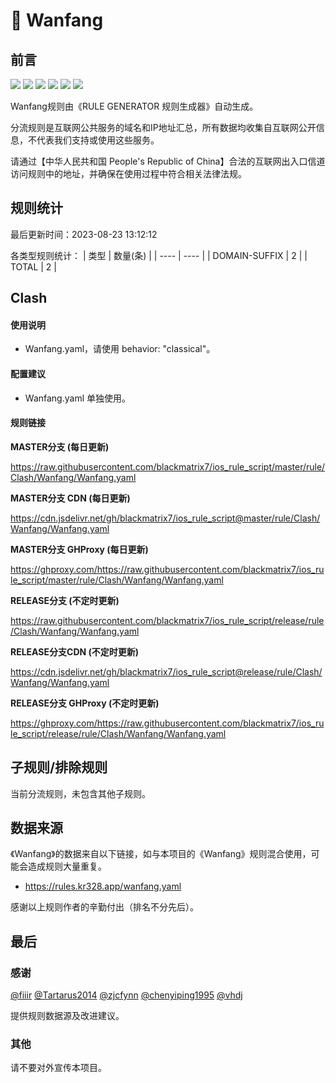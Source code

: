 # 🧸 Wanfang

## 前言

![](https://shields.io/badge/-移除重复规则-ff69b4) ![](https://shields.io/badge/-DOMAIN与DOMAIN--SUFFIX合并-green) ![](https://shields.io/badge/-DOMAIN--SUFFIX间合并-critical) ![](https://shields.io/badge/-DOMAIN与DOMAIN--KEYWORD合并-9cf) ![](https://shields.io/badge/-DOMAIN--SUFFIX与DOMAIN--KEYWORD合并-blue) ![](https://shields.io/badge/-IP--CIDR(6)合并-blueviolet) 

Wanfang规则由《RULE GENERATOR 规则生成器》自动生成。

分流规则是互联网公共服务的域名和IP地址汇总，所有数据均收集自互联网公开信息，不代表我们支持或使用这些服务。

请通过【中华人民共和国 People's Republic of China】合法的互联网出入口信道访问规则中的地址，并确保在使用过程中符合相关法律法规。

## 规则统计

最后更新时间：2023-08-23 13:12:12

各类型规则统计：
| 类型 | 数量(条)  | 
| ---- | ----  |
| DOMAIN-SUFFIX | 2  | 
| TOTAL | 2  | 


## Clash 

#### 使用说明
- Wanfang.yaml，请使用 behavior: "classical"。

#### 配置建议
- Wanfang.yaml 单独使用。

#### 规则链接
**MASTER分支 (每日更新)**

https://raw.githubusercontent.com/blackmatrix7/ios_rule_script/master/rule/Clash/Wanfang/Wanfang.yaml

**MASTER分支 CDN (每日更新)**

https://cdn.jsdelivr.net/gh/blackmatrix7/ios_rule_script@master/rule/Clash/Wanfang/Wanfang.yaml

**MASTER分支 GHProxy (每日更新)**

https://ghproxy.com/https://raw.githubusercontent.com/blackmatrix7/ios_rule_script/master/rule/Clash/Wanfang/Wanfang.yaml

**RELEASE分支 (不定时更新)**

https://raw.githubusercontent.com/blackmatrix7/ios_rule_script/release/rule/Clash/Wanfang/Wanfang.yaml

**RELEASE分支CDN (不定时更新)**

https://cdn.jsdelivr.net/gh/blackmatrix7/ios_rule_script@release/rule/Clash/Wanfang/Wanfang.yaml

**RELEASE分支 GHProxy (不定时更新)**

https://ghproxy.com/https://raw.githubusercontent.com/blackmatrix7/ios_rule_script/release/rule/Clash/Wanfang/Wanfang.yaml

## 子规则/排除规则


当前分流规则，未包含其他子规则。

## 数据来源

《Wanfang》的数据来自以下链接，如与本项目的《Wanfang》规则混合使用，可能会造成规则大量重复。

- https://rules.kr328.app/wanfang.yaml


感谢以上规则作者的辛勤付出（排名不分先后）。

## 最后

### 感谢

[@fiiir](https://github.com/fiiir) [@Tartarus2014](https://github.com/Tartarus2014) [@zjcfynn](https://github.com/zjcfynn) [@chenyiping1995](https://github.com/chenyiping1995) [@vhdj](https://github.com/vhdj)

提供规则数据源及改进建议。

### 其他

请不要对外宣传本项目。